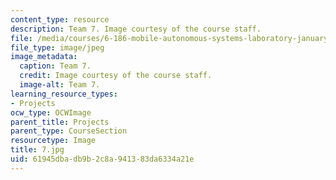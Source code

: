 ```yaml
---
content_type: resource
description: Team 7. Image courtesy of the course staff.
file: /media/courses/6-186-mobile-autonomous-systems-laboratory-january-iap-2005/61945dbadb9b2c8a941383da6334a21e_7.jpg
file_type: image/jpeg
image_metadata:
  caption: Team 7.
  credit: Image courtesy of the course staff.
  image-alt: Team 7.
learning_resource_types:
- Projects
ocw_type: OCWImage
parent_title: Projects
parent_type: CourseSection
resourcetype: Image
title: 7.jpg
uid: 61945dba-db9b-2c8a-9413-83da6334a21e
---
```

